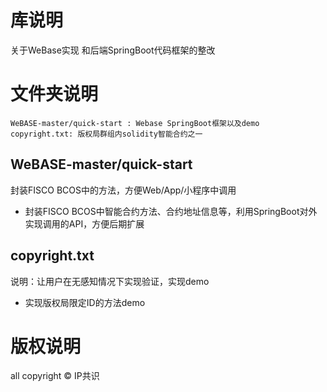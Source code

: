 # 库说明
关于WeBase实现 和后端SpringBoot代码框架的整改


# 文件夹说明
```
WeBASE-master/quick-start : Webase SpringBoot框架以及demo
copyright.txt: 版权局群组内solidity智能合约之一
```

## WeBASE-master/quick-start
封装FISCO BCOS中的方法，方便Web/App/小程序中调用
- 封装FISCO BCOS中智能合约方法、合约地址信息等，利用SpringBoot对外实现调用的API，方便后期扩展

## copyright.txt
说明：让用户在无感知情况下实现验证，实现demo
- 实现版权局限定ID的方法demo

# 版权说明
all copyright © IP共识
